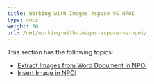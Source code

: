 ```yaml
---
title: Working with Images Aspose VS NPOI
type: docs
weight: 30
url: /net/working-with-images-aspose-vs-npoi/
---
```


This section has the following topics:

- [Extract Images from Word Document in NPOI](/words/net/extract-images-from-word-document-in-npoi-html/)
- [Insert Image in NPOI](/words/net/insert-image-in-npoi-html/)

